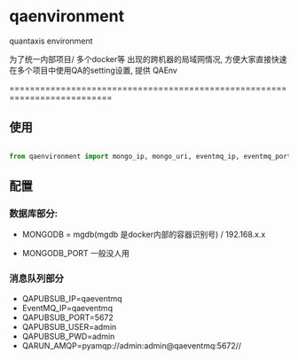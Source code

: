 # qaenvironment
quantaxis environment 


为了统一内部项目/ 多个docker等  出现的跨机器的局域网情况, 方便大家直接快速在多个项目中使用QA的setting设置, 提供 QAEnv


==========================================================================


## 使用

```python

from qaenvironment import mongo_ip, mongo_uri, eventmq_ip, eventmq_port, eventmq_user, eventmq_password, eventmq_amqp
```


## 配置

### 数据库部分:


- MONGODB = mgdb(mgdb 是docker内部的容器识别号) / 192.168.x.x

- MONGODB_PORT 一般没人用


### 消息队列部分

- QAPUBSUB_IP=qaeventmq
- EventMQ_IP=qaeventmq
- QAPUBSUB_PORT=5672
- QAPUBSUB_USER=admin
- QAPUBSUB_PWD=admin
- QARUN_AMQP=pyamqp://admin:admin@qaeventmq:5672//


